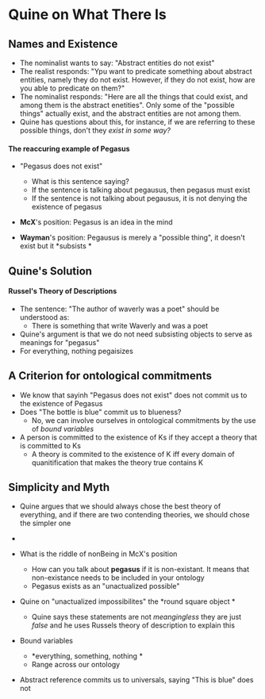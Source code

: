 # Quine on What There Is 
## Names and Existence 
- The nominalist wants to say: "Abstract entities do not exist"
- The realist responds: "Ypu want to predicate something about abstract entities, namely they do not exist. However, if they do not exist, how are you able to predicate on them?"
- The nominalist responds: "Here are all the things that could exist, and among them is the abstract enetities". Only some of the "possible things" actually exist, and the abstract entities are not among them. 
- Quine has questions about this, for instance, if we are referring to these possible things, don't they *exist in some way?* 
#### The reaccuring example of Pegasus 
- "Pegasus does not exist" 
	- What is this sentence saying? 
	- If the sentence is talking about pegausus, then pegasus must exist
	- If the sentence is not talking about pegausus, it is not denying the existence of pegasus 

- **McX**'s position: Pegasus is an idea in the mind 
- **Wayman**'s position: Pegausus is merely a "possible thing", it doesn't exist but it *subsists *

## Quine's Solution
#### Russel's Theory of Descriptions
- The sentence: "The author of waverly was a poet" should be understood as: 
	- There is something that write Waverly and was a poet 
- Quine's argument is that we do not need subsisting objects to serve as meanings for "pegasus" 
- For everything, nothing pegaisizes
## A Criterion for ontological commitments 
- We know that sayinh "Pegasus does not exist" does not commit us to the existence of Pegasus
- Does "The bottle is blue" commit us to blueness? 
	- No, we can involve ourselves in ontological commitments by the use of _bound variables_
- A person is committed to the existence of Ks if they accept a theory that is committed to Ks	
	- A theory is commited to the existence of K iff every domain of quanitification that makes the theory true contains K 
## Simplicity and Myth 
- Quine argues that we should always chose the best theory of everything, and if there are two contending theories, we should chose the simpler one 
- 

- What is the riddle of nonBeing in McX's position 
	- How can you talk about **pegasus** if it is non-existant. It means that non-existance needs to be included in your ontology 
	- Pegasus exists as an "unactualized possible"
- Quine on "unactualized impossibilites" the *round square object *
	- Quine says these statements are not *meangingless* they are just *false* and he uses Russels theory of description to explain this 
- Bound variables 
	- *everything, something, nothing *
	- Range across our ontology 
- Abstract reference commits us to universals, saying "This is blue" does not 